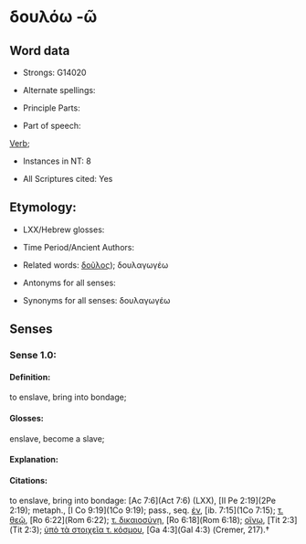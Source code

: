 # δουλόω -ῶ

<!-- Status: S2=NeedsFinalCheck -->
<!-- Lexica used for edits:   -->

## Word data

* Strongs: G14020

* Alternate spellings:


* Principle Parts: 


* Part of speech: 

[Verb](http://ugg.readthedocs.io/en/latest/verb.html); 

* Instances in NT: 8

* All Scriptures cited: Yes

## Etymology: 


* LXX/Hebrew glosses: 


* Time Period/Ancient Authors: 


* Related words: [δοῦλος]()); δουλαγωγέω

* Antonyms for all senses:

* Synonyms for all senses: δουλαγωγέω


## Senses 


### Sense  1.0: 

#### Definition: 

to enslave, bring into bondage; 

#### Glosses: 

enslave, become a slave;

#### Explanation: 


#### Citations: 

to enslave, bring into bondage: [Ac 7:6](Act 7:6) (LXX), [II Pe 2:19](2Pe 2:19); metaph., [I Co 9:19](1Co 9:19); pass., seq. [ἐν](), [ib. 7:15](1Co 7:15); [τ. θεῷ](), [Ro 6:22](Rom 6:22); [τ. δικαιοσύνῃ](), [Ro 6:18](Rom 6:18); [οἴνῳ](), [Tit 2:3](Tit 2:3); [ὑπὸ τὰ στοιχεῖα τ. κόσμου](), [Ga 4:3](Gal 4:3) (Cremer, 217).†
